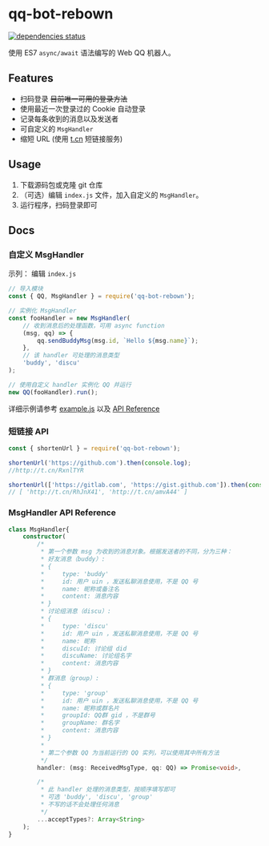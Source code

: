 # qq-bot-rebown

[![dependencies status](https://david-dm.org/rocket1184/qq-bot-rebown/status.svg)](https://david-dm.org/rocket1184/qq-bot-rebown)

使用  ES7 `async/await` 语法编写的 Web QQ 机器人。

## Features

 - 扫码登录 ~~目前唯一可用的登录方法~~
 - 使用最近一次登录过的 Cookie 自动登录
 - 记录每条收到的消息以及发送者
 - 可自定义的 `MsgHandler`
 - 缩短 URL (使用 [t.cn](http://open.weibo.com/wiki/2/short_url/shorten) 短链接服务)

## Usage

 1. 下载源码包或克隆 git 仓库
 2. （可选）编辑 `index.js` 文件，加入自定义的 `MsgHandler`。
 3. 运行程序，扫码登录即可

## Docs

### 自定义 MsgHandler

示列： 编辑 `index.js`

```js
// 导入模块
const { QQ, MsgHandler } = require('qq-bot-rebown');

// 实例化 MsgHandler
const fooHandler = new MsgHandler(
    // 收到消息后的处理函数，可用 async function
    (msg, qq) => {
        qq.sendBuddyMsg(msg.id, `Hello ${msg.name}`);
    },
    // 该 handler 可处理的消息类型
    'buddy', 'discu'
);

// 使用自定义 handler 实例化 QQ 并运行
new QQ(fooHandler).run();
```

详细示例请参考 [example.js](./example.js) 以及 [API Reference](#MsgHandler_API_Reference)

### 短链接 API

```js
const { shortenUrl } = require('qq-bot-rebown');

shortenUrl('https://github.com').then(console.log);
//http://t.cn/RxnlTYR

shortenUrl(['https://gitlab.com', 'https://gist.github.com']).then(console.log);
// [ 'http://t.cn/RhJnX41', 'http://t.cn/amvA44' ]
```

<h3 id="MsgHandler_API_Reference">MsgHandler API Reference</h3>

```ts
class MsgHandler{
    constructor(
        /*
         * 第一个参数 msg 为收到的消息对象。根据发送者的不同，分为三种：
         * 好友消息（buddy）: 
         * {
         *     type: 'buddy'
         *     id: 用户 uin ，发送私聊消息使用，不是 QQ 号
         *     name: 昵称或备注名
         *     content: 消息内容
         * }
         * 讨论组消息（discu）: 
         * {
         *     type: 'discu'
         *     id: 用户 uin ，发送私聊消息使用，不是 QQ 号
         *     name: 昵称
         *     discuId: 讨论组 did
         *     discuName: 讨论组名字
         *     content: 消息内容
         * }
         * 群消息（group）: 
         * {
         *     type: 'group'
         *     id: 用户 uin ，发送私聊消息使用，不是 QQ 号
         *     name: 昵称或群名片
         *     groupId: QQ群 gid ，不是群号
         *     groupName: 群名字
         *     content: 消息内容
         * }
         *
         * 第二个参数 QQ 为当前运行的 QQ 实列，可以使用其中所有方法
         */
        handler: (msg: ReceivedMsgType, qq: QQ) => Promise<void>,

        /*
         * 此 handler 处理的消息类型，按顺序填写即可
         * 可选 'buddy', 'discu', 'group'
         * 不写的话不会处理任何消息
         */
        ...acceptTypes?: Array<String>
    );
}

```

